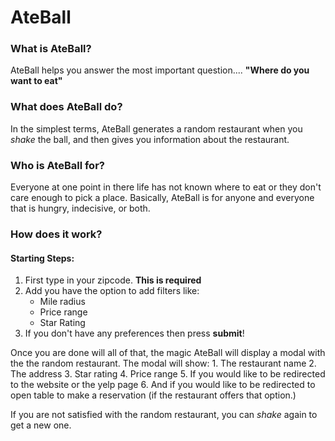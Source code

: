# AteBall 


### What is AteBall?

AteBall helps you answer the most important question.... **"Where do you want to eat"**

### What does AteBall do? 

In the simplest terms, AteBall generates a random restaurant when you *shake* the ball, and then gives you information about the restaurant. 

### Who is AteBall for? 

Everyone at one point in there life has not known where to eat or they don't care enough to pick a place. 
Basically, AteBall is for anyone and everyone that is hungry, indecisive, or both.

### How does it work? 

#### Starting Steps: 
1. First type in your zipcode. **This is required** 
2. Add you have the option to add filters like: 
    * Mile radius 
    * Price range
    * Star Rating
3. If you don't have any preferences then press **submit**!

Once you are done will all of that, the magic AteBall will display a modal with the the random restaurant. The modal will show:
    1. The restaurant name
    2. The address 
    3. Star rating
    4. Price range
    5. If you would like to be redirected to the website or the yelp page
    6. And if you would like to be redirected to open table to make a reservation (if the restaurant offers that option.)

If you are not satisfied with the random restaurant, you can *shake* again to get a new one. 

